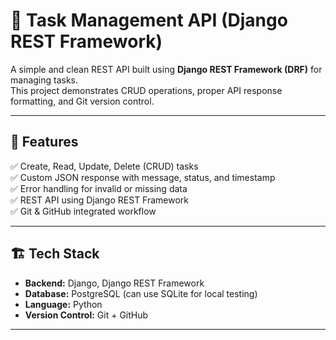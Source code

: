 # 🧠 Task Management API (Django REST Framework)

A simple and clean REST API built using **Django REST Framework (DRF)** for managing tasks.  
This project demonstrates CRUD operations, proper API response formatting, and Git version control.

---

## 🚀 Features
✅ Create, Read, Update, Delete (CRUD) tasks  
✅ Custom JSON response with message, status, and timestamp  
✅ Error handling for invalid or missing data  
✅ REST API using Django REST Framework  
✅ Git & GitHub integrated workflow  

---

## 🏗️ Tech Stack
- **Backend:** Django, Django REST Framework  
- **Database:** PostgreSQL (can use SQLite for local testing)  
- **Language:** Python  
- **Version Control:** Git + GitHub  

---

 
